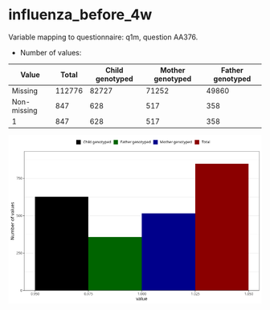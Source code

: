 # influenza_before_4w
Variable mapping to questionnaire: q1m, question AA376.
- Number of values:

| Value | Total | Child genotyped | Mother genotyped | Father genotyped |
| ----- | ----- | --------------- | ---------------- | ---------------- |
| Missing | 112776 | 82727 | 71252 | 49860 |
| Non-missing | 847 | 628 | 517 | 358 |
| 1 | 847 | 628 | 517 | 358 |



![](influenza_before_4w_n.png)



